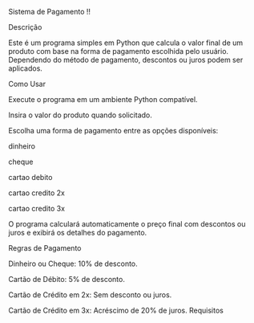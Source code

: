 Sistema de Pagamento !!

Descrição

Este é um programa simples em Python que calcula o valor final de um produto com base na forma de pagamento escolhida pelo usuário. Dependendo do método de pagamento, descontos ou juros podem ser aplicados.


Como Usar

Execute o programa em um ambiente Python compatível.

Insira o valor do produto quando solicitado.

Escolha uma forma de pagamento entre as opções disponíveis:

dinheiro

cheque

cartao debito

cartao credito 2x

cartao credito 3x

O programa calculará automaticamente o preço final com descontos ou juros e exibirá os detalhes do pagamento.

Regras de Pagamento

Dinheiro ou Cheque: 10% de desconto.

Cartão de Débito: 5% de desconto.

Cartão de Crédito em 2x: Sem desconto ou juros.

Cartão de Crédito em 3x: Acréscimo de 20% de juros.
Requisitos
